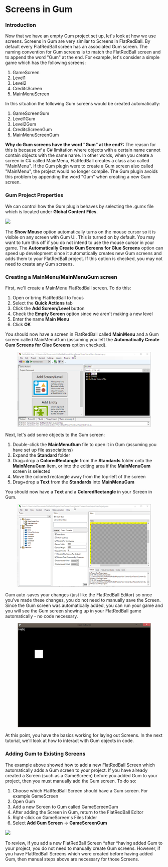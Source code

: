 # Screens in Gum

### Introduction

Now that we have an empty Gum project set up, let's look at how we use screens. Screens in Gum are very similar to Screens in FlatRedBall. By default every FlatRedBall screen has an associated Gum screen. The naming convention for Gum screens is to match the FlatRedBall screen and to append the word "Gum" at the end. For example, let's consider a simple game which has the following screens:

1. GameScreen
2. Level1
3. Level2
4. CreditsScreen
5. MainMenuScreen

In this situation the following Gum screens would be created automatically:

1. GameScreenGum
2. Level1Gum
3. Level2Gum
4. CreditsScreenGum
5. MainMenuScreenGum

**Why do Gum screens have the word "Gum" at the end?:** The reason for this is because of a C# limitation where objects with a certain name cannot contain objects with the same name. In other words, when you create a screen in C# called MainMenu, FlatRedBall creates a class also called "MainMenu". If the Gum plugin were to create a Gum screen also called "MainMenu", the project would no longer compile. The Gum plugin avoids this problem by appending the word "Gum" when creating a new Gum screen.

### Gum Project Properties

We can control how the Gum plugin behaves by selecting the .gumx file which is located under **Global Content Files**.

![](../../.gitbook/assets/2019-03-img\_5c78b5c1b4f64.png)

The **Show Mouse** option automatically turns on the mouse cursor so it is visible on any screen with Gum UI. This is turned on by default. You may want to turn this off if you do not intend to use the mouse cursor in your game. The **Automatically Create Gum Screens for Glue Screens** option can speed up development since it automatically creates new Gum screens and adds them to your FlatRedBall project. If this option is checked, you may not need to create any Gum screens.

### Creating a MainMenu/MainMenuGum screen

First, we'll create a MainMenu FlatRedBall screen. To do this:

1. Open or bring FlatRedBall to focus
2. Select the **Quick Actions** tab
3. Click the **Add Screen/Level** button
4. Check the **Empty Screen** option since we aren't making a new level
5. Enter the name **Main Menu**
6. Click **OK**

You should now have a screen in FlatRedBall called **MainMenu** and a Gum screen called MainMenuGum (assuming you left the **Automatically Create Gum Screens for Glue Screens** option checked).

<figure><img src="../../.gitbook/assets/2016-01-2021_March_07_074750.gif" alt=""><figcaption></figcaption></figure>

Next, let's add some objects to the Gum screen:

1. Double-click the **MainMenuGum** file to open it in Gum (assuming you have set up file associations)
2. Expand the **Standard** folder
3. Drag+drop a **ColoredRectangle** from the **Standards** folder onto the **MainMenuGum** item, or into the editing area if the **MainMenuGum** screen is selected
4. Move the colored rectangle away from the top-left of the screen
5. Drag+drop a **Text** from the **Standards** into **MainMenuGum**

You should now have a **Text** and a **ColoredRectangle** in your Screen in Gum.

<figure><img src="../../.gitbook/assets/2016-01-2021_March_07_072857.gif" alt=""><figcaption></figcaption></figure>

Gum auto-saves your changes (just like the FlatRedBall Editor) so once you've made these changes, you do not need to manually save the Screen. Since the Gum screen was automatically added, you can run your game and you will see the Gum screen showing up in your FlatRedBall game automatically - no code necessary.

<figure><img src="../../.gitbook/assets/migrated_media-GumInFrb1.PNG" alt=""><figcaption></figcaption></figure>

At this point, you have the basics working for laying out Screens. In the next tutorial, we'll look at how to interact with Gum objects in code.

### Adding Gum to Existing Screens

The example above showed how to add a new FlatRedBall Screen which automatically adds a Gum screen to your project. If you have already created a Screen (such as a GameScreen) before you added Gum to your project, then you must manually add the Gum screen. To do so:

1. Choose which FlatRedBall Screen should have a Gum screen. For example GameScreen
2. Open Gum
3. Add a new Screen to Gum called GameScreenGum
4. After adding the Screen in Gum, return to the FlatRedBall Editor
5. Right-click on GameScreen's Files folder
6. Select **Add Gum Screen** -> **GameScreenGum**

![](../../.gitbook/assets/2023-05-img\_646f4adbedd07.png)

To review, if you add a new FlatRedBall Screen \*after \*having added Gum to your project, you do not need to manually create Gum screens. However, if you have FlatRedBall Screens which were created before having added Gum, then manual steps above are necessary for those Screens.
